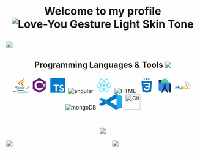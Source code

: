 # <p align= "center"> <span>Welcome to my profile</span> <img src="https://raw.githubusercontent.com/Tarikul-Islam-Anik/Animated-Fluent-Emojis/master/Emojis/Hand%20gestures/Love-You%20Gesture%20Light%20Skin%20Tone.png" alt="Love-You Gesture Light Skin Tone" width="30" height="30" /></p>


![](https://github.com/ShxwZ/ShxwZ/blob/main/Animation.webp)
### 

## <div align= "center"><p>Programming Languages & Tools <img src="https://raw.githubusercontent.com/Tarikul-Islam-Anik/Animated-Fluent-Emojis/master/Emojis/Activities/Crystal%20Ball.png" width="30px" /></div>

<p align="center">
  <img src="https://github.com/gilbarbara/logos/blob/main/logos/java.svg" title="Java" alt="Java" width="40" height="40"/>&nbsp;
  <img src="https://github.com/devicons/devicon/blob/master/icons/csharp/csharp-plain.svg" title="CSharp" alt="CSharp" width="40" height="40"/>&nbsp;
  <img src="https://github.com/devicons/devicon/blob/master/icons/typescript/typescript-plain.svg" title="TS" alt="TS" width="40" height="40"/>&nbsp;
  <img src="https://github.com/gilbarbara/logos/blob/main/logos/angular-icon.svg" title="angular" alt="angular" width="40" height="40"/>&nbsp;
  <img src="https://github.com/devicons/devicon/blob/master/icons/react/react-original.svg" title="react" alt="react" width="40" height="40"/>&nbsp;
  <img src="https://github.com/gilbarbara/logos/blob/main/logos/html-5.svg" title="HTML5" alt="HTML" width="40" height="40"/>&nbsp;
  <img src="https://github.com/devicons/devicon/blob/master/icons/css3/css3-plain-wordmark.svg"  title="CSS3" alt="CSS" width="40" height="40"/>&nbsp;
  <img src="https://github.com/devicons/devicon/blob/master/icons/androidstudio/androidstudio-original.svg" title="AndroidStudio" alt="AndroidStudio" width="40" height="40"/>&nbsp;
  <img src="https://github.com/devicons/devicon/blob/master/icons/mysql/mysql-original-wordmark.svg" title="MySQL"  alt="MySQL" width="40" height="40"/>&nbsp;
  <img src="https://github.com/gilbarbara/logos/blob/main/logos/mongodb-icon.svg" title="mongoDB"  alt="mongoDB" width="40" height="40"/>&nbsp;
  <img src="https://github.com/devicons/devicon/blob/master/icons/vscode/vscode-original.svg" title="VSCode"  alt="vscode" width="60" height="40"/>&nbsp;
  <img src="https://github.com/gilbarbara/logos/blob/main/logos/git-icon.svg" title="Git" **alt="Git" width="40" height="40"/>
</p> <br />
  <p align="center"> 
  <img src="https://www.codewars.com/users/ShxwZ/badges/large" width="270px"/> 
</p>
<div>
  <img src="https://github-readme-stats.vercel.app/api/top-langs/?username=ShxwZ&layout=compact&theme=react" width="45%" align="right" />
  <img src="https://github-readme-stats.vercel.app/api?username=ShxwZ&show_icons=true&theme=react" width="45%" />
<div/>
   <br />



